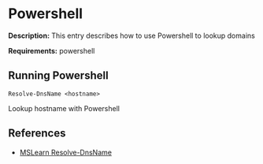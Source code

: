 # Powershell

**Description:** This entry describes how to use Powershell to lookup domains

**Requirements:** powershell

## Running Powershell

```
Resolve-DnsName <hostname>
```

Lookup hostname with Powershell
  
## References
* [MSLearn Resolve-DnsName](https://learn.microsoft.com/en-us/powershell/module/dnsclient/resolve-dnsname?view=windowsserver2022-ps)